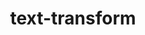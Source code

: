 ---
title: "text-transform"
description: "Each of the six `text-transform` values defined by MDN (`capitalize`, `uppercase`, `lowercase`, `none`, `full-width`, `full-size-kana`)."
category: css
last_test_date: "2021-08-12"
test_url: "/tests/css-text-transform.html"
test_results_url: "https://app.emailonacid.com/shared-preview/R6niSqR1SM"
stats: {
	apple-mail: {
		macos: {
			"12":"y"
		},
		ios: {
			"13":"y"
		}
	},
	gmail: {
		desktop-webmail: {
			"2021-08":"y"
		},
        mobile-webmail: {
            "2021-08": "y"
        },
		android: {
		    "2021-08": "y"
		}
	},
	outlook: {
		windows: {
			"2007":"a #1",
			"2010":"a #1",
			"2013":"a #1",
			"2016":"a #1",
			"2019":"a #1"
		},
		macos: {
			"2016":"y"
		},
		outlook-com: {
			"2021-08":"y"
		}
	},
	yahoo: {
		desktop-webmail: {
			"2021-08":"y"
		},
		ios: {
			"2019-02":"n"
		},
		android: {
			"2019-02":"n"
		}
	},
	aol: {
		desktop-webmail: {
			"2019-02":"n"
		},
		ios: {
			"2019-02":"n"
		},
		android: {
			"2019-02":"n"
		}
	},
	samsung-email: {
		android: {
			"7.0":"y"
		}
	},
    mail-ru: {
        desktop-webmail: {
            "2021-08":"y"
        }
    },
    thunderbird: {
        macos: {
            "68.7":"u"
        }
    },
    protonmail: {
        desktop-webmail: {
            "2021-08":"u"
        },
        ios: {
            "2021-08":"u"
        },
        android: {
            "2021-08":"u"
        }
    },
    hey: {
        desktop-webmail: {
            "2021-08":"u"
        }
    },
    orange: {
        desktop-webmail: {
            "2021-08":"u"
        },
        ios: {
            "2021-08":"u"
        },
        android: {
            "2021-08":"u"
        }
    },
    sfr: {
        desktop-webmail: {
            "2021-08":"u"
        },
        ios: {
            "2021-08":"u"
        },
        android: {
            "2021-08":"u"
        }
    },
    fastmail: {
        desktop-webmail: {
            "2021-08": "u"
        }
    }
}
notes: "Currently, only Firefox supports the `full-width` and `full-size-kana` property values. Web clients on Firefox will support these properties."
notes_by_num: {
    "1": "Partial. `lowercase` value is not supported."
}
links: {
	"Can I use: text-transform":"https://caniuse.com/mdn-css_properties_text-transform",
	"MDN: text-transform":"https://developer.mozilla.org/en-US/docs/Web/CSS/text-transform"
}
---